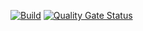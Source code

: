 [![Build](https://github.com/proustibat/rock-paper-scissor-vanilla-js/actions/workflows/build.yml/badge.svg)](https://github.com/proustibat/rock-paper-scissor-vanilla-js/actions/workflows/build.yml) [![Quality Gate Status](https://sonarcloud.io/api/project_badges/measure?project=proustibat_rock-paper-scissor-vanilla-js&metric=alert_status)](https://sonarcloud.io/summary/new_code?id=proustibat_rock-paper-scissor-vanilla-js)
